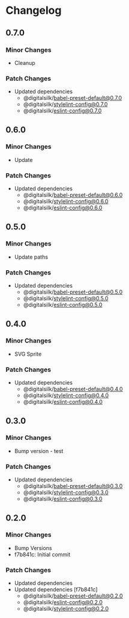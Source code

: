 # Changelog

## 0.7.0

### Minor Changes

- Cleanup

### Patch Changes

- Updated dependencies
  - @digitalsilk/babel-preset-default@0.7.0
  - @digitalsilk/stylelint-config@0.7.0
  - @digitalsilk/eslint-config@0.7.0

## 0.6.0

### Minor Changes

- Update

### Patch Changes

- Updated dependencies
  - @digitalsilk/babel-preset-default@0.6.0
  - @digitalsilk/stylelint-config@0.6.0
  - @digitalsilk/eslint-config@0.6.0

## 0.5.0

### Minor Changes

- Update paths

### Patch Changes

- Updated dependencies
  - @digitalsilk/babel-preset-default@0.5.0
  - @digitalsilk/stylelint-config@0.5.0
  - @digitalsilk/eslint-config@0.5.0

## 0.4.0

### Minor Changes

- SVG Sprite

### Patch Changes

- Updated dependencies
  - @digitalsilk/babel-preset-default@0.4.0
  - @digitalsilk/stylelint-config@0.4.0
  - @digitalsilk/eslint-config@0.4.0

## 0.3.0

### Minor Changes

- Bump version - test

### Patch Changes

- Updated dependencies
  - @digitalsilk/babel-preset-default@0.3.0
  - @digitalsilk/stylelint-config@0.3.0
  - @digitalsilk/eslint-config@0.3.0

## 0.2.0

### Minor Changes

- Bump Versions
- f7b841c: Initial commit

### Patch Changes

- Updated dependencies
- Updated dependencies [f7b841c]
  - @digitalsilk/babel-preset-default@0.2.0
  - @digitalsilk/eslint-config@0.2.0
  - @digitalsilk/stylelint-config@0.2.0
